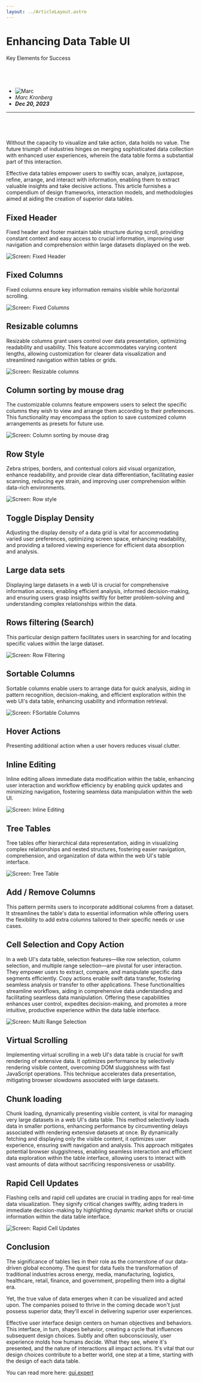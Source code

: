 ```yaml
---
layout: ../ArticleLayout.astro
---
```


# Enhancing Data Table UI
Key Elements for Success


##  &nbsp;

- ![Marc](/marc.jpg)
- *Marc Kronberg* 
- ***Dec 20, 2023***

---

##  &nbsp;


Without the capacity to visualize and take action, data holds no value. The future triumph of industries hinges on
merging sophisticated data collection with enhanced user experiences, wherein the data table forms a substantial part of
this interaction.

Effective data tables empower users to swiftly scan, analyze, juxtapose, refine, arrange, and interact with information,
enabling them to extract valuable insights and take decisive actions. This article furnishes a compendium of design
frameworks, interaction models, and methodologies aimed at aiding the creation of superior data tables.

## Fixed Header

Fixed header and footer maintain table structure during scroll, providing constant context and easy access to crucial
information, improving user navigation and comprehension within large datasets displayed on the web.

![Screen: Fixed Header](/post/enhancing-data-table-ui/ge_fixed_header.gif)

## Fixed Columns

Fixed columns ensure key information remains visible while horizontal scrolling.

![Screen: Fixed Columns](/post/enhancing-data-table-ui/ge_fixed_columns.gif)

## Resizable columns

Resizable columns grant users control over data presentation, optimizing readability and usability. This feature
accommodates varying content lengths, allowing customization for clearer data visualization and streamlined navigation
within tables or grids.

![Screen: Resizable columns](/post/enhancing-data-table-ui/ge_resizable_columns.gif)

## Column sorting by mouse drag

The customizable columns feature empowers users to select the specific columns they wish to view and arrange them
according to their preferences. This functionality may encompass the option to save customized column arrangements as
presets for future use.

![Screen: Column sorting by mouse drag](/post/enhancing-data-table-ui/ge_column_sorting.gif)

## Row Style

Zebra stripes, borders, and contextual colors aid visual organization, enhance readability, and provide clear data
differentiation, facilitating easier scanning, reducing eye strain, and improving user comprehension within data-rich
environments.

![Screen: Row style](/post/enhancing-data-table-ui/ge_row_style.gif)

## Toggle Display Density

Adjusting the display density of a data grid is vital for accommodating varied user preferences, optimizing screen
space, enhancing readability, and providing a tailored viewing experience for efficient data absorption and analysis.

## Large data sets

Displaying large datasets in a web UI is crucial for comprehensive information access, enabling efficient analysis,
informed decision-making, and ensuring users grasp insights swiftly for better problem-solving and understanding complex
relationships within the data.

## Rows filtering (Search)

This particular design pattern facilitates users in searching for and locating specific values within the large dataset.

![Screen: Row Filtering](/post/enhancing-data-table-ui/ge_rows_filtering.gif)

## Sortable Columns

Sortable columns enable users to arrange data for quick analysis, aiding in pattern recognition, decision-making, and
efficient exploration within the web UI's data table, enhancing usability and information retrieval.

![Screen: FSortable Columns](/post/enhancing-data-table-ui/ge_sortable_columns.gif)

## Hover Actions

Presenting additional action when a user hovers reduces visual clutter.

## Inline Editing

Inline editing allows immediate data modification within the table, enhancing user interaction and workflow efficiency
by enabling quick updates and minimizing navigation, fostering seamless data manipulation within the web UI.

![Screen: Inline Editing](/post/enhancing-data-table-ui/ge_edit_cell.gif)

## Tree Tables

Tree tables offer hierarchical data representation, aiding in visualizing complex relationships and nested structures,
fostering easier navigation, comprehension, and organization of data within the web UI's table interface.

![Screen: Tree Table](/post/enhancing-data-table-ui/ge_tree_table.gif)

## Add / Remove Columns

This pattern permits users to incorporate additional columns from a dataset. It streamlines the table's data to
essential information while offering users the flexibility to add extra columns tailored to their specific needs or use
cases.

## Cell Selection and Copy Action

In a web UI's data table, selection features—like row selection, column selection, and multiple range selection—are
pivotal for user interaction. They empower users to extract, compare, and manipulate specific data segments efficiently.
Copy actions enable swift data transfer, fostering seamless analysis or transfer to other applications. These
functionalities streamline workflows, aiding in comprehensive data understanding and facilitating seamless data
manipulation. Offering these capabilities enhances user control, expedites decision-making, and promotes a more
intuitive, productive experience within the data table interface.

![Screen: Multi Range Selection](/post/enhancing-data-table-ui/ge_range_selection.gif)

## Virtual Scrolling

Implementing virtual scrolling in a web UI's data table is crucial for swift rendering of extensive data. It optimizes
performance by selectively rendering visible content, overcoming DOM sluggishness with fast JavaScript operations. This
technique accelerates data presentation, mitigating browser slowdowns associated with large datasets.

## Chunk loading

Chunk loading, dynamically presenting visible content, is vital for managing very large datasets in a web UI's data
table. This method selectively loads data in smaller portions, enhancing performance by circumventing delays associated
with rendering extensive datasets at once. By dynamically fetching and displaying only the visible content, it optimizes
user experience, ensuring swift navigation and analysis. This approach mitigates potential browser sluggishness,
enabling seamless interaction and efficient data exploration within the table interface, allowing users to interact with
vast amounts of data without sacrificing responsiveness or usability.

## Rapid Cell Updates

Flashing cells and rapid cell updates are crucial in trading apps for real-time data visualization. They signify
critical changes swiftly, aiding traders in immediate decision-making by highlighting dynamic market shifts or crucial
information within the data table interface.

![Screen: Rapid Cell Updates](/post/enhancing-data-table-ui/ge_rapid_updates.gif)

## Conclusion

The significance of tables lies in their role as the cornerstone of our data-driven global economy. The quest for data
fuels the transformation of traditional industries across energy, media, manufacturing, logistics, healthcare, retail,
finance, and government, propelling them into a digital era.

Yet, the true value of data emerges when it can be visualized and acted upon. The companies poised to thrive in the
coming decade won't just possess superior data; they'll excel in delivering superior user experiences.

Effective user interface design centers on human objectives and behaviors. This interface, in turn, shapes behavior,
creating a cycle that influences subsequent design choices. Subtly and often subconsciously, user experience molds how
humans decide. What they see, where it's presented, and the nature of interactions all impact actions. It's vital that
our design choices contribute to a better world, one step at a time, starting with the design of each data table.

You can read more here: [gui.expert](https://gui.expert/post/enhancing-data-table-ui)